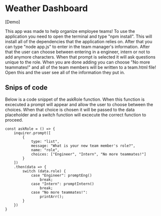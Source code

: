 # Weather Dashboard

[Demo]

This app was made to help organize employee teams! To use the application you need to open the terminal and type "npm install". This will install all of the dependencies that the application relies on. After that you can type "node app.js" to enter in the team manager's information. After that the user can choose between entering in a engineer, intern or not to add anymore characters. When that prompt is selected it will ask questions unique to the role. When you are done adding you can choose "No more teammates!" and all of the team members will be written to a team.html file! Open this and the user see all of the information they put in.

## Snips of code

Below is a code snippet of the askRole function. When this function is excecuted a prompt will appear and allow the user to choose between the choices. When that choice is chosen it will be passed to the data placeholder and a switch function will excecute the correct function to proceed.

```
const askRole = () => {
    inquirer.prompt([
        {
            type: "list",
            message: "What is your new team member's role?",
            name: "role",
            choices: ["Engineer", "Intern", "No more teammates!"]
        }
    ])
    .then(data => {
        switch (data.role) {
            case "Engineer": promptEng()
                break;
            case "Intern": promptIntern()
                break;
            case "No more teammates!":
                printArr();
        }
    })
}
```

